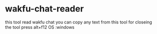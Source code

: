 # wakfu-chat-reader
this tool read wakfu chat you can copy any text from this tool
for closeing the tool press alt+f12
OS :windows

